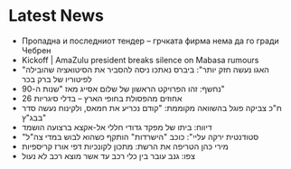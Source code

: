 # Latest News
-  Пропадна и последниот тендер – грчката фирма нема да го гради Чебрен
-  Kickoff | AmaZulu president breaks silence on Mabasa rumours
-  "האגו נעשה חזק יותר": ביברס נאתכו ניסה להסביר את הסיטואציה שהובילה לפיטוריו של ברק בכר
-  נחשף: זהו הפרויקט הראשון של שלום אסייג מאז "שנות ה-90"
-  26 אחוזים מהפסולת בחופי הארץ – בדלי סיגריות
-  ח"כ צביקה פוגל בהשוואה מקוממת: "קודם נכריע את חמאס, ולקינוח נעשה סדר בבג"ץ"
-  דיווח: ביתו של מפקד גדודי חללי אל-אקצא ברצועה הושמד
-  "סטודנטית ירקה עליי": כוכב "הישרדות" הותקף כשהוא לבוש במדי צה"ל
-  מירי כהן הטריפה את הרשת: מתכון לקונכיות דפי אורז קריספיות
-  צפו: גנב עובר בין כלי רכב עד אשר מוצא רכב לא נעול
